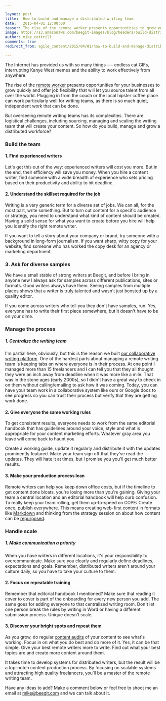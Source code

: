 ```yaml
---

layout: post
title:  How to build and manage a distributed writing team 
date:   2015-04-01 12:00:00
teaser: The rise of the remote worker presents opportunities to grow your writing team with talent across the globe
image: https://s3.amazonaws.com/beegit-images/blog/headers/build-distributed-writing-team.jpg
author: mike_cottrill
comments: true
redirect_from: agile_content/2015/04/01/how-to-build-and-manage-distributed-writing-team/

---
```


The Internet has provided us with so many things --- endless cat GIFs, interrupting Kanye West memes and the ability to work effectively from anywhere. 

The rise of the [remote worker](http://www.nytimes.com/2014/03/08/your-money/when-working-in-your-pajamas-is-more-productive.html?_r=0) presents opportunities for your businesses to grow quickly and offer job flexibility that will let you source talent from all over the world. Plugging in from the couch or the local hipster coffee place can work particularly well for writing teams, as there is so much quiet, independent work that can be done. 

But overseeing remote writing teams has its complexities. There are logistical challenges, including sourcing, managing and scaling the writing team that will create your content. So how do you build, manage and grow a distributed workforce?

### Build the team 

#### 1. Find experienced writers
Let's get this out of the way: experienced writers will cost you more. But in the end, their efficiency will save you money. When you hire a content writer, find someone with a wide breadth of experience who sets pricing based on their productivity and ability to hit deadline.

#### 2. Understand the skillset required for the job
Writing is a very generic term for a diverse set of jobs. We can all, for the most part, write something. But to turn out content for a specific audience or strategy, you need to understand what kind of content should be created. Having a solid sense for what you want to create before you hire will help you identify the right remote writer. 

If you want to tell a story about your company or brand, try someone with a background in long-form journalism. If you want sharp, witty copy for your website, find someone who has worked the copy desk for an agency or marketing department. 

### 3. Ask for diverse samples
We have a small stable of strong writers at Beegit, and before I bring in anyone new I always ask for samples across different publications, sites or formats. Good writers always have them. Seeing samples from multiple places shows that a writer is truly talented and wasn't just boosted up by a quality editor. 

If you come across writers who tell you they don't have samples, run. Yes, everyone has to write their first piece somewhere, but it doesn't have to be on your dime.

### Manage the process 

##### 1. Centralize the writing team
I'm partial here, obviously, but this is the reason we built [our collaborative writing platform](https://beegit.com). One of the hardest parts about managing a remote writing team is keeping tabs on where everyone is in their process. At one point I managed more than 15 freelancers and I can tell you that they all thought they were an inch away from deadline when it was more like a mile. That was in the stone ages (early 2000s), so I didn't have a great way to check in on them without calling/emailing to ask how it was coming. Today, you can have your team work in a collaborative system like ours or Google docs to see progress so you can trust their process but verify that they are getting work done. 

#### 2. Give everyone the same working rules
To get consistent results, everyone needs to work from the same editorial handbook that has guidelines around your voice, style and what is appropriate for your content marketing efforts. Whatever gray area you leave will come back to haunt you.

Create a working guide, update it regularly and distribute it with the updates prominently featured. Make your team sign off that they've read the updates. They will hate it at times, but I promise you you'll get much better results. 

#### 3. Make your production process lean
Remote writers can help you keep down office costs, but if the timeline to get content done bloats, you're losing more than you're gaining. Giving your team a central location and an editorial handbook will help curb confusion. To really keep your team rolling, get them up-to-speed on COPE: Create once, publish everywhere. This means creating web-first content in formats like [Markdown](/agile_content/2015/02/23/Markdown-for-collaboration/) and thinking from the strategy session on about how content can be [repurposed](http://sparksheet.com/why-publishers-should-embrace-agile-content/). 

### Handle scale 

##### 1. Make communication a priority
When you have writers in different locations, it's your responsibility to overcommunicate. Make sure you clearly and regularly define deadlines, expectations and goals. Remember, distributed writers aren't around your culture daily, so you have to take your culture to them. 

#### 2. Focus on repeatable training
Remember that editorial handbook I mentioned? Make sure that reading it cover to cover is part of the onboarding for every new person you add. The same goes for adding everyone to that centralized writing room. Don't let one person break the rules by writing in Word or having a different submission process. Unique doesn't scale. 

#### 3. Discover your bright spots and repeat them
As you grow, do regular [content audits](/agile_content/2015/03/12/how-to-audit-content/) of your content to see what's working. Focus in on what you do best and do more of it. Yes, it can be that simple. Give your best remote writers more to write. Find out what your best topics are and create more content around them. 

It takes time to develop systems for distributed writers, but the result will be a top-notch content production process. By focusing on scalable systems and attracting high quality freelancers, you’ll be a master of the remote writing team.

Have any ideas to add? Make a comment below or feel free to shoot me an email at [mike@beegit.com](mailto:mike@beegit.com) and we can talk about it. 